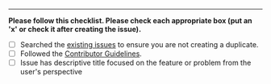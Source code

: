 <!-- Title should describe the feature or problem from the user's perspective, and/or be directly actionable for someone taking on the issue -->

<!-- FILL OUT THE CHECKLIST BELOW -->

---

**Please follow this checklist. Please check each appropriate box (put an 'x' or check it after creating the issue).**
- [ ] Searched the [existing issues](https://github.com/WorldHealthOrganization/app/issues) to ensure you are not creating a duplicate.
- [ ] Followed the [Contributor Guidelines](https://github.com/WorldHealthOrganization/app/blob/master/docs/CONTRIBUTING.md).
- [ ] Issue has descriptive title focused on the feature or problem from the user's perspective
